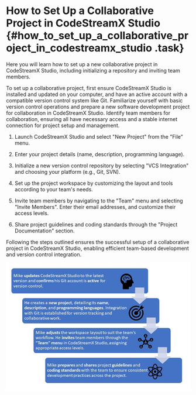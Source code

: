 # How to Set Up a Collaborative Project in CodeStreamX Studio {#how_to_set_up_a_collaborative_project_in_codestreamx_studio .task}

Here you will learn how to set up a new collaborative project in CodeStreamX Studio, including initializing a repository and inviting team members.

To set up a collaborative project, first ensure CodeStreamX Studio is installed and updated on your computer, and have an active account with a compatible version control system like Git. Familiarize yourself with basic version control operations and prepare a new software development project for collaboration in CodeStreamX Studio. Identify team members for collaboration, ensuring all have necessary access and a stable internet connection for project setup and management.

1.  Launch CodeStreamX Studio and select "New Project" from the "File" menu.

2.  Enter your project details \(name, description, programming language\).

3.  Initialize a new version control repository by selecting "VCS Integration" and choosing your platform \(e.g., Git, SVN\).

4.  Set up the project workspace by customizing the layout and tools according to your team's needs.

5.  Invite team members by navigating to the "Team" menu and selecting "Invite Members". Enter their email addresses, and customize their access levels.

6.  Share project guidelines and coding standards through the "Project Documentation" section.


Following the steps outlined ensures the successful setup of a collaborative project in CodeStreamX Studio, enabling efficient team-based development and version control integration.

![](Task%20Topic%20Example.jpg)

